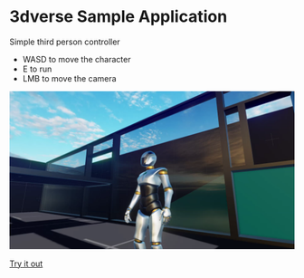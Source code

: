 # 3dverse Sample Application

Simple third person controller

- WASD to move the character
- E to run
- LMB to move the camera

![Third Person Character Controller](https://github.com/3dverse/sample-third-person-controller/blob/main/screenshot.png?raw=true)

[Try it out](https://assurras.github.io/showroom-cassandre/)
